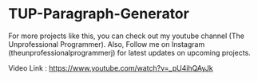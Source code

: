 # TUP-Paragraph-Generator

For more projects like this, you can check out my youtube channel (The Unprofessional Programmer). Also, Follow me on Instagram (theunprofessionalprogrammerj) for latest updates on upcoming projects.

Video Link : https://www.youtube.com/watch?v=_pU4ihQAyJk
